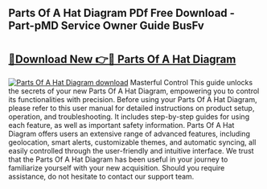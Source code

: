 ## Parts Of A Hat Diagram PDf Free Download - Part-pMD Service Owner Guide BusFv

# <h2><a href="http://dfl1bs.blite.top/?on=Parts+Of+A+Hat+Diagram">🔗Download New 👉🔴 Parts Of A Hat Diagram</a></h2>

[![Parts Of A Hat Diagram download](https://i.imgur.com/lujVjoI.png)](http://dfl1bs.blite.top/?on=Parts+Of+A+Hat+Diagram)
Masterful Control This guide unlocks the secrets of your new Parts Of A Hat Diagram, empowering you to control its functionalities with precision. Before using your Parts Of A Hat Diagram, please refer to this user manual for detailed instructions on product setup, operation, and troubleshooting. It includes step-by-step guides for using each feature, as well as important safety information. Parts Of A Hat Diagram offers users an extensive range of advanced features, including geolocation, smart alerts, customizable themes, and automatic syncing, all easily controlled through the user-friendly and intuitive interface. We trust that the Parts Of A Hat Diagram has been useful in your journey to familiarize yourself with your new acquisition. Should you require assistance, do not hesitate to contact our support team.
